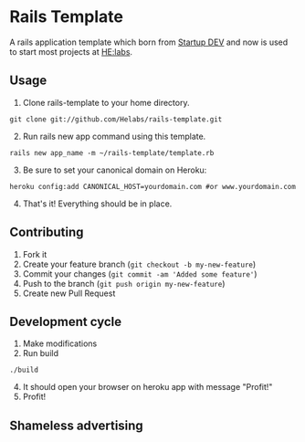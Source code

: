 # Rails Template

A rails application template which born from [Startup DEV][startupdev] and now is used to start most projects at [HE:labs][helabs].

## Usage

1. Clone rails-template to your home directory.
```
git clone git://github.com/Helabs/rails-template.git
```

2. Run rails new app command using this template.
```
rails new app_name -m ~/rails-template/template.rb
```

3. Be sure to set your canonical domain on Heroku:
```
heroku config:add CANONICAL_HOST=yourdomain.com #or www.yourdomain.com
```

4. That's it! Everything should be in place.

## Contributing

1. Fork it
2. Create your feature branch (`git checkout -b my-new-feature`)
3. Commit your changes (`git commit -am 'Added some feature'`)
4. Push to the branch (`git push origin my-new-feature`)
5. Create new Pull Request

## Development cycle

1. Make modifications
2. Run build
```
./build
```
4. It should open your browser on heroku app with message "Profit!"
5. Profit!

## Shameless advertising

[startupdev]: http://startupdev.com.br
[helabs]: http://helabs.com.br
